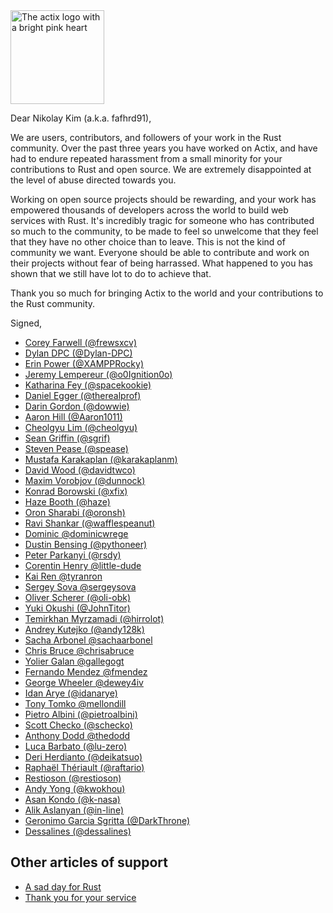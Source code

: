 <img src="./actix-heart.png" width=150 alt="The actix logo with a bright pink heart">

Dear Nikolay Kim (a.k.a. fafhrd91),

We are users, contributors, and followers of your work in the Rust community. Over the past three years you have worked on Actix, and have had to endure repeated harassment from a small minority for your contributions to Rust and open source. We are extremely disappointed at the level of abuse directed towards you.

Working on open source projects should be rewarding, and your work has empowered thousands of developers across the world to build web services with Rust. It's incredibly tragic for someone who has contributed so much to the community, to be made to feel so unwelcome that they feel that they have no other choice than to leave. This is not the kind of community we want. Everyone should be able to contribute and work on their projects without fear of being harrassed. What happened to you has shown that we still have lot to do to achieve that.

Thank you so much for bringing Actix to the world and your contributions to the Rust community.

Signed,

* [Corey Farwell (@frewsxcv)](https://rwell.org)
* [Dylan DPC (@Dylan-DPC)](https://github.com/Dylan-DPC)
* [Erin Power (@XAMPPRocky)](https://github.com/XAMPPRocky)
* [Jeremy Lempereur (@o0Ignition0o)](https://github.com/o0Ignition0o)
* [Katharina Fey (@spacekookie)](https://spacekookie.de)
* [Daniel Egger (@therealprof)](https://github.com/therealprof)
* [Darin Gordon (@dowwie)](https://github.com/Dowwie)
* [Aaron Hill (@Aaron1011)](https://github.com/Aaron1011)
* [Cheolgyu Lim (@cheolgyu)](https://github.com/cheolgyu)
* [Sean Griffin (@sgrif)](https://github.com/sgrif)
* [Steven Pease (@spease)](https://github.com/spease)
* [Mustafa Karakaplan (@karakaplanm)](https://github.com/karakaplanm)
* [David Wood (@davidtwco)](https://github.com/davidtwco)
* [Maxim Vorobjov (@dunnock)](https://github.com/dunnock)
* [Konrad Borowski (@xfix)](https://github.com/xfix)
* [Haze Booth (@haze)](https://github.com/haze)
* [Oron Sharabi (@oronsh)](https://github.com/oronsh)
* [Ravi Shankar (@wafflespeanut)](https://github.com/wafflespeanut)
* [Dominic @dominicwrege](https://github.com/DominicWrege)
* [Dustin Bensing (@pythoneer)](https://github.com/pythoneer)
* [Peter Parkanyi (@rsdy)](https://github.com/rsdy)
* [Corentin Henry @little-dude](https://github.com/little-dude)
* [Kai Ren @tyranron](https://github.com/tyranron)
* [Sergey Sova @sergeysova](https://github.com/sergeysova)
* [Oliver Scherer (@oli-obk)](https://github.com/oli-obk)
* [Yuki Okushi (@JohnTitor)](https://github.com/JohnTitor)
* [Temirkhan Myrzamadi (@hirrolot)](https://github.com/Hirrolot)
* [Andrey Kutejko (@andy128k)](https://github.com/andy128k)
* [Sacha Arbonel @sachaarbonel](https://github.com/sachaarbonel)
* [Chris Bruce @chrisabruce](https://github.com/chrisabruce)
* [Yolier Galan @gallegogt](https://github.com/gallegogt)
* [Fernando Mendez @fmendez](https://github.com/fmendez)
* [George Wheeler @dewey4iv](https://github.com/dewey4iv)
* [Idan Arye (@idanarye)](https://github.com/idanarye)
* [Tony Tomko @mellondill](https://github.com/Mellondill)
* [Pietro Albini (@pietroalbini)](https://github.com/pietroalbini)
* [Scott Checko (@schecko)](https://github.com/schecko)
* [Anthony Dodd @thedodd](https://github.com/thedodd)
* [Luca Barbato (@lu-zero)](https://github.com/lu-zero)
* [Deri Herdianto (@deikatsuo)](https://github.com/deikatsuo)
* [Raphaël Thériault (@raftario)](https://github.com/raftario)
* [Restioson (@restioson)](https://github.com/Restioson)
* [Andy Yong (@kwokhou)](https://github.com/kwokhou)
* [Asan Kondo (@k-nasa)](https://github.com/k-nasa)
* [Alik Aslanyan (@in-line)](https://github.com/in-line)
* [Geronimo Garcia Sgritta (@DarkThrone)](https://github.com/darkthrone)
* [Dessalines (@dessalines)](https://github.com/dessalines)

## Other articles of support

* [A sad day for Rust](https://words.steveklabnik.com/a-sad-day-for-rust)
* [Thank you for your service](https://github.com/actix/actix-web/issues/4)
